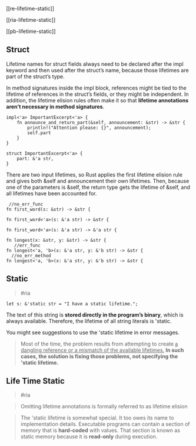 
[[re-lifetime-static]]

[[ria-lifetime-static]]

[[pb-lifetime-static]]

## Struct
Lifetime names for struct fields always need to be declared after the impl keyword and then used after the struct’s name, because those lifetimes are part of the struct’s type.

In method signatures inside the impl block, references might be tied to the lifetime of references in the struct’s fields, or they might be independent.
In addition, the lifetime elision rules often make it so that **lifetime annotations aren’t necessary in method signatures**.

```
impl<'a> ImportantExcerpt<'a> {
    fn announce_and_return_part(&self, announcement: &str) -> &str {
        println!("Attention please: {}", announcement);
        self.part
    }
}

struct ImportantExcerpt<'a> {
    part: &'a str,
}
```

There are two input lifetimes, so Rust applies the first lifetime elision rule and gives both &self and announcement their own lifetimes. Then, because one of the parameters is &self, the return type gets the lifetime of &self, and all lifetimes have been accounted for.

```
 //no_err_func
fn first_word(s: &str) -> &str {

fn first_word<'a>(s: &'a str) -> &str {

fn first_word<'a>(s: &'a str) -> &'a str {

fn longest(x: &str, y: &str) -> &str {
   //err_func
fn longest<'a, 'b>(x: &'a str, y: &'b str) -> &str {
  //no_err_method
fn longest<'a, 'b>(x: &'a str, y: &'b str) -> &str {
```



## Static

> #ria

```
let s: &'static str = "I have a static lifetime.";
```

The text of this string is **stored directly in the program’s binary**, which is always available. Therefore, the lifetime of all string literals is 'static.

You might see suggestions to use the 'static lifetime in error messages. 
> Most of the time, the problem results from attempting to create <u>a dangling reference or a mismatch of the available lifetimes.</u> **In such cases, the solution is fixing those problems, not specifying the 'static lifetime.**

## Life Time Static
> #ria

> Omitting lifetime annotations is formally referred to as lifetime elision

> The 'static lifetime is somewhat special. It too owes its name to implementation details. Executable programs can contain a section of memory that is **hard-coded** with values. That section is known as static memory because it is **read-only** during execution.
